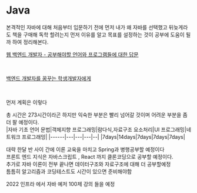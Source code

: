 # Java 

본격적인 자바에 대해 처음부터 입문하기 전에 먼저 내가 왜 자바를 선택했고 뒤늦게라도 책을 구매해 독학 할려는지 먼저 이유를 알고 목표를  설정하는 것이 공부에 도움이 될까 하여 정리해본다.

[웹 백엔드 개발자 - 공부해야할 언어와 프로그램들에 대한 답문](https://www.itdaa.net/open_mentorings/2090)

<br>

[백엔드 개발자를 꿈꾸는 학생개발자에게](https://d2.naver.com/news/3435170)

<br>

먼저 계획은 이렇다

총 시간은 273시간이라곤 하지만 익숙한 부분은 빨리 넘어갈 것이며 어려운 부분을 좀더 팔 예정이다.
<br>
|자바 기초 언어 문법|객체지향 프로그래밍|람다식,자료구조 요소처리|UI 프로그래밍|네트워크 프로그래밍|
|------|---|---|---|--|
|7days|14days|7days|7days|7days|

대략 한달 반 사이 간에 이론 교육을 마치고 Spring과 병행공부할 예정이다<br>
프론트 엔드 지식은 자바스크립트 , React 까지 클론코딩으로 공부할 예정이다.<br> 
추가로 자바 이론이 전부 끝나면 데이터구조와 자료구조에 대해 더 공부할예정
<br>
틈틈히 알고리즘과 코딩테스트도 시간이 있으면 준비해야함

2022
 인프라 에서 자바 예저 100제 강의 들을 예정

